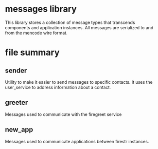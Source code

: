 messages library
===================================================================

This library stores a collection of message types that transcends 
components and application instances. All messages are serialized
to and from the mencode wire format.

file summary
===================================================================

sender  
-------------------------------------------------------------------
Utility to make it easier to send messages to specific contacts.
It uses the user_service to address information about a contact.

greeter 
-------------------------------------------------------------------
Messages used to communicate with the firegreet service 

new_app 
-------------------------------------------------------------------
Messages used to communicate applications between firestr instances.
